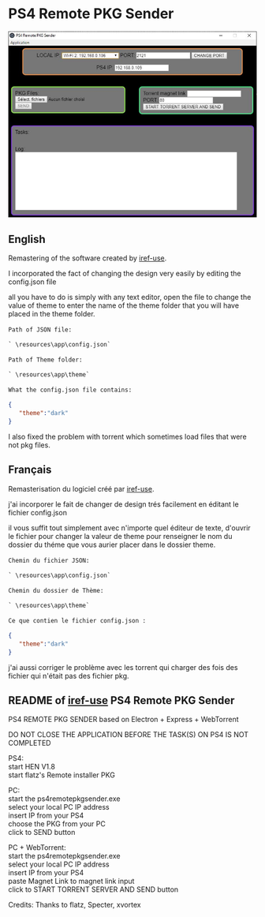 # PS4 Remote PKG Sender

![Screenshot](Screenshot.jpg)

## English
Remastering of the software created by [iref-use](https://github.com/iref-use/ps4-remote-pkg-sender).

I incorporated the fact of changing the design very easily by editing the config.json file

all you have to do is simply with any text editor, open the file to change the value of theme to enter the name of the theme folder that you will have placed in the theme folder.

`Path of JSON file:`

    ` \resources\app\config.json`

`Path of Theme folder:`

    ` \resources\app\theme`

`What the config.json file contains:`
```json
{
   "theme":"dark"
}
```

I also fixed the problem with torrent which sometimes load files that were not pkg files.


## Français
Remasterisation du logiciel créé par [iref-use](https://github.com/iref-use/ps4-remote-pkg-sender).

j'ai incorporer le fait de changer de design trés facilement en éditant le fichier config.json

il vous suffit tout simplement avec n'importe quel éditeur de texte, d'ouvrir le fichier pour changer la valeur de theme pour renseigner le nom du dossier du théme que vous aurier placer dans le dossier theme.

`Chemin du fichier JSON:`

    ` \resources\app\config.json`

`Chemin du dossier de Thème:`

    ` \resources\app\theme`

`Ce que contien le fichier config.json :`
```json
{
   "theme":"dark"
}
```

j'ai aussi corriger le problème avec les torrent qui charger des fois des fichier qui n'était pas des fichier pkg.

## README of [iref-use](https://github.com/iref-use/ps4-remote-pkg-sender) PS4 Remote PKG Sender

PS4 REMOTE PKG SENDER based on Electron + Express + WebTorrent  

DO NOT CLOSE THE APPLICATION BEFORE THE TASK(S) ON PS4 IS NOT COMPLETED  

PS4:  
start HEN V1.8  
start flatz's Remote installer PKG  

PC:  
start the ps4remotepkgsender.exe  
select your local PC IP address  
insert IP from your PS4  
choose the PKG from your PC  
click to SEND button  

PC + WebTorrent:  
start the ps4remotepkgsender.exe  
select your local PC IP address  
insert IP from your PS4  
paste Magnet Link to magnet link input  
click to START TORRENT SERVER AND SEND button  

Credits: Thanks to flatz, Specter, xvortex